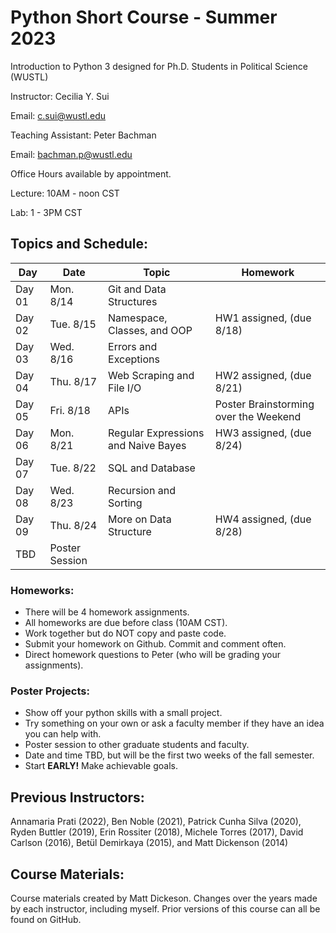 # Python Short Course - Summer 2023

Introduction to Python 3 designed for Ph.D. Students in Political Science (WUSTL)


Instructor: Cecilia Y. Sui

Email: c.sui@wustl.edu

Teaching Assistant: Peter Bachman

Email: bachman.p@wustl.edu

Office Hours available by appointment. 

Lecture: 10AM - noon CST

Lab: 1 - 3PM CST

## Topics and Schedule:

| Day     | Date      | Topic                                 | Homework			                    |
|-------- |-----------|---------------------------------------|-----------------------------------------|
| Day 01  | Mon. 8/14 | Git and Data Structures               | 	  
| Day 02  | Tue. 8/15 | Namespace, Classes, and OOP           | HW1 assigned, (due 8/18) 
| Day 03  | Wed. 8/16 | Errors and Exceptions                 | 
| Day 04  | Thu. 8/17 | Web Scraping and File I/O             | HW2 assigned, (due 8/21) 
| Day 05  | Fri. 8/18 | APIs                                  | Poster Brainstorming over the Weekend
| Day 06  | Mon. 8/21 | Regular Expressions and Naive Bayes   | HW3 assigned, (due 8/24) 
| Day 07  | Tue. 8/22 | SQL and Database	                  | 
| Day 08  | Wed. 8/23 | Recursion and Sorting                 | 
| Day 09  | Thu. 8/24 | More on Data Structure                | HW4 assigned, (due 8/28) 
| TBD                 | Poster Session                        | 

### Homeworks: 
- There will be 4 homework assignments.
- All homeworks are due before class (10AM CST).
- Work together but do NOT copy and paste code.
- Submit your homework on Github. Commit and comment often. 
- Direct homework questions to Peter (who will be grading your assignments). 

### Poster Projects: 
- Show off your python skills with a small project. 
- Try something on your own or ask a faculty member if they have an idea you can help with. 
- Poster session to other graduate students and faculty. 
- Date and time TBD, but will be the first two weeks of the fall semester. 
- Start **EARLY!** Make achievable goals. 


## Previous Instructors:
Annamaria Prati (2022), Ben Noble (2021), Patrick Cunha Silva (2020), Ryden Buttler (2019), Erin Rossiter (2018),  Michele Torres (2017), David Carlson (2016), Betül Demirkaya (2015), and Matt Dickenson (2014)

## Course Materials:
Course materials created by Matt Dickeson. Changes over the years made by each instructor, including myself. Prior versions of this course can all be found on GitHub.


